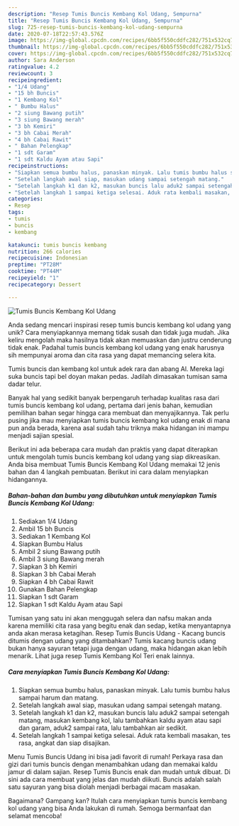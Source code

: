 ```yaml
---
description: "Resep Tumis Buncis Kembang Kol Udang, Sempurna"
title: "Resep Tumis Buncis Kembang Kol Udang, Sempurna"
slug: 725-resep-tumis-buncis-kembang-kol-udang-sempurna
date: 2020-07-18T22:57:43.576Z
image: https://img-global.cpcdn.com/recipes/6bb5f550cddfc282/751x532cq70/tumis-buncis-kembang-kol-udang-foto-resep-utama.jpg
thumbnail: https://img-global.cpcdn.com/recipes/6bb5f550cddfc282/751x532cq70/tumis-buncis-kembang-kol-udang-foto-resep-utama.jpg
cover: https://img-global.cpcdn.com/recipes/6bb5f550cddfc282/751x532cq70/tumis-buncis-kembang-kol-udang-foto-resep-utama.jpg
author: Sara Anderson
ratingvalue: 4.2
reviewcount: 3
recipeingredient:
- "1/4 Udang"
- "15 bh Buncis"
- "1 Kembang Kol"
- " Bumbu Halus"
- "2 siung Bawang putih"
- "3 siung Bawang merah"
- "3 bh Kemiri"
- "3 bh Cabai Merah"
- "4 bh Cabai Rawit"
- " Bahan Pelengkap"
- "1 sdt Garam"
- "1 sdt Kaldu Ayam atau Sapi"
recipeinstructions:
- "Siapkan semua bumbu halus, panaskan minyak. Lalu tumis bumbu halus sampai harum dan matang."
- "Setelah langkah awal siap, masukan udang sampai setengah matang."
- "Setelah langkah k1 dan k2, masukan buncis lalu aduk2 sampai setengah matang, masukan kembang kol, lalu tambahkan kaldu ayam atau sapi dan garam, aduk2 sampai rata, lalu tambahkan air sedikit."
- "Setelah langkah 1 sampai ketiga selesai. Aduk rata kembali masakan, tes rasa, angkat dan siap disajikan."
categories:
- Resep
tags:
- tumis
- buncis
- kembang

katakunci: tumis buncis kembang 
nutrition: 266 calories
recipecuisine: Indonesian
preptime: "PT28M"
cooktime: "PT44M"
recipeyield: "1"
recipecategory: Dessert

---
```



![Tumis Buncis Kembang Kol Udang](https://img-global.cpcdn.com/recipes/6bb5f550cddfc282/751x532cq70/tumis-buncis-kembang-kol-udang-foto-resep-utama.jpg)

Anda sedang mencari inspirasi resep tumis buncis kembang kol udang yang unik? Cara menyiapkannya memang tidak susah dan tidak juga mudah. Jika keliru mengolah maka hasilnya tidak akan memuaskan dan justru cenderung tidak enak. Padahal tumis buncis kembang kol udang yang enak harusnya sih mempunyai aroma dan cita rasa yang dapat memancing selera kita.

Tumis buncis dan kembang kol untuk adek rara dan abang Al. Mereka lagi suka buncis tapi bel doyan makan pedas. Jadilah dimasakan tumisan sama dadar telur.

Banyak hal yang sedikit banyak berpengaruh terhadap kualitas rasa dari tumis buncis kembang kol udang, pertama dari jenis bahan, kemudian pemilihan bahan segar hingga cara membuat dan menyajikannya. Tak perlu pusing jika mau menyiapkan tumis buncis kembang kol udang enak di mana pun anda berada, karena asal sudah tahu triknya maka hidangan ini mampu menjadi sajian spesial.


Berikut ini ada beberapa cara mudah dan praktis yang dapat diterapkan untuk mengolah tumis buncis kembang kol udang yang siap dikreasikan. Anda bisa membuat Tumis Buncis Kembang Kol Udang memakai 12 jenis bahan dan 4 langkah pembuatan. Berikut ini cara dalam menyiapkan hidangannya.

<!--inarticleads1-->

##### Bahan-bahan dan bumbu yang dibutuhkan untuk menyiapkan Tumis Buncis Kembang Kol Udang:

1. Sediakan 1/4 Udang
1. Ambil 15 bh Buncis
1. Sediakan 1 Kembang Kol
1. Siapkan  Bumbu Halus
1. Ambil 2 siung Bawang putih
1. Ambil 3 siung Bawang merah
1. Siapkan 3 bh Kemiri
1. Siapkan 3 bh Cabai Merah
1. Siapkan 4 bh Cabai Rawit
1. Gunakan  Bahan Pelengkap
1. Siapkan 1 sdt Garam
1. Siapkan 1 sdt Kaldu Ayam atau Sapi


Tumisan yang satu ini akan menggugah selera dan nafsu makan anda karena memiliki cita rasa yang begitu enak dan sedap, ketika menyantapnya anda akan merasa ketagihan. Resep Tumis Buncis Udang - Kacang buncis ditumis dengan udang yang ditambahkan? Tumis kacang buncis udang bukan hanya sayuran tetapi juga dengan udang, maka hidangan akan lebih menarik. Lihat juga resep Tumis Kembang Kol Teri enak lainnya. 

<!--inarticleads2-->

##### Cara menyiapkan Tumis Buncis Kembang Kol Udang:

1. Siapkan semua bumbu halus, panaskan minyak. Lalu tumis bumbu halus sampai harum dan matang.
1. Setelah langkah awal siap, masukan udang sampai setengah matang.
1. Setelah langkah k1 dan k2, masukan buncis lalu aduk2 sampai setengah matang, masukan kembang kol, lalu tambahkan kaldu ayam atau sapi dan garam, aduk2 sampai rata, lalu tambahkan air sedikit.
1. Setelah langkah 1 sampai ketiga selesai. Aduk rata kembali masakan, tes rasa, angkat dan siap disajikan.


Menu Tumis Buncis Udang ini bisa jadi favorit di rumah! Perkaya rasa dan gizi dari tumis buncis dengan menambahkan udang dan memakai kaldu jamur di dalam sajian. Resep Tumis Buncis enak dan mudah untuk dibuat. Di sini ada cara membuat yang jelas dan mudah diikuti. Buncis adalah salah satu sayuran yang bisa diolah menjadi berbagai macam masakan. 

Bagaimana? Gampang kan? Itulah cara menyiapkan tumis buncis kembang kol udang yang bisa Anda lakukan di rumah. Semoga bermanfaat dan selamat mencoba!
